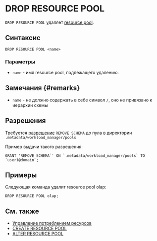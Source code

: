 # DROP RESOURCE POOL

`DROP RESOURCE POOL` удаляет [resource pool](../../../../concepts/gloassary#resource-pool).

## Синтаксис

```yql
DROP RESOURCE POOL <name>
```

### Параметры

* `name` - имя resource pool, подлежащего удалению.

## Замечания {#remarks}

* `name` - не должно содержать в себе символ `/`, оно не привязано к иерархии схемы

## Разрешения

Требуется [разрешение](../yql/reference/syntax/grant#permissions-list) `REMOVE SCHEMA` до пула в директории `.metadata/workload_manager/pools`

Пример выдачи такого разрешения:
```yql
GRANT 'REMOVE SCHEMA`' ON `.metadata/workload_manager/pools` TO `user1@domain`;
```

## Примеры

Следующая команда удалит resource pool olap:

```yql
DROP RESOURCE POOL olap;
```

## См. также

* [Управление потреблением ресурсов](../../../../dev/resource-pools-and-classifiers.md)
* [CREATE RESOURCE POOL](create-resource-pool.md)
* [ALTER RESOURCE POOL](alter-resource-pool.md)